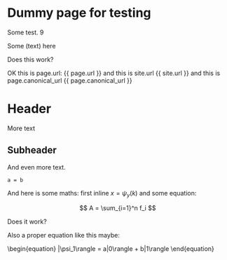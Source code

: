 # Dummy page for testing

Some test. 9

Some (text) here

Does this work?

OK this is page.url: {{ page.url }} and this is site.url {{ site.url }}
and this is page.canonical_url {{ page.canonical_url }} 

# Header

More text

## Subheader

And even more text.

```
a = b
```

And here is some maths: first inline $x = \psi_y(k)$ and some 
equation:

$$
A = \sum_{i=1}^n f_i
$$

Does it work?

Also a proper equation like this maybe:

\begin{equation}
   |\psi_1\rangle = a|0\rangle + b|1\rangle
\end{equation}

